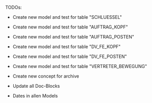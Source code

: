 TODOs:

- Create new model and test for table "SCHLUESSEL"
- Create new model and test for table "AUFTRAG_KOPF"
- Create new model and test for table "AUFTRAG_POSTEN"
- Create new model and test for table "DV_FE_KOPF"
- Create new model and test for table "DV_FE_POSTEN"
- Create new model and test for table "VERTRETER_BEWEGUNG"


- Create new concept for archive
- Update all Doc-Blocks
- Dates in allen Models
